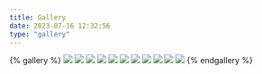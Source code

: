 ```yaml
---
title: Gallery
date: 2023-07-16 12:32:56
type: "gallery"
---
```


{% gallery %}
![](https://blog.ysy950803.top/img/gallery/cat/2001689482086_.pic.jpg)
![](https://blog.ysy950803.top/img/gallery/cat/2011689482086_.pic.jpg)
![](https://blog.ysy950803.top/img/gallery/cat/2021689482205_.pic.jpg)
![](https://blog.ysy950803.top/img/gallery/cat/2031689482262_.pic.jpg)
![](https://blog.ysy950803.top/img/gallery/cat/2041689482287_.pic.jpg)
![](https://blog.ysy950803.top/img/gallery/cat/2051689482317_.pic.jpg)
![](https://blog.ysy950803.top/img/gallery/cat/2071689482421_.pic.jpg)
![](https://blog.ysy950803.top/img/gallery/cat/2081689482452_.pic.jpg)
![](https://blog.ysy950803.top/img/gallery/cat/2091689482531_.pic.jpg)
![](https://blog.ysy950803.top/img/gallery/cat/2101689482608_.pic.jpg)
![](https://blog.ysy950803.top/img/gallery/cat/2061689482403_.pic.jpg)
{% endgallery %}
